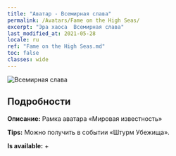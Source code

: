 ```yaml
---
title: "Аватар - Всемирная слава"
permalink: /Avatars/Fame on the High Seas/
excerpt: "Эра хаоса  Всемирная слава"
last_modified_at: 2021-05-28
locale: ru
ref: "Fame on the High Seas.md"
toc: false
classes: wide
---
```

 ![Всемирная слава](/images/a/avatarFrame_201.png)

## Подробности

 **Описание:** Рамка аватара «Мировая известность» 

 **Tips:** Можно получить в событии «Штурм Убежища». 

 **Is available:**  + 

